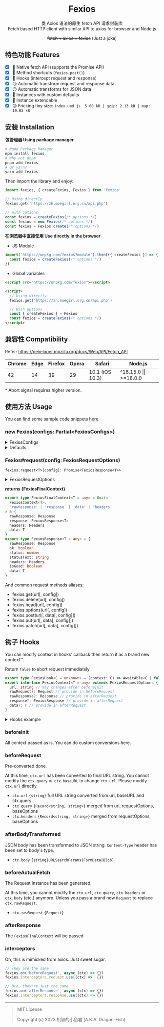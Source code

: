 <div align="center">

# Fexios

类 Axios 语法的原生 fetch API 请求封装库<br>
Fetch based HTTP client with similar API to axios for browser and Node.js

~~fetch + axios = fexios~~ (Just a joke)

</div>

## 特色功能 Features

- [x] 🤯 Native fetch API (supports the Promise API)
- [x] 🤫 Method shortcuts (`fexios.post()`)
- [x] 🔗 Hooks (intercept request and response)
- [x] 😏 Automatic transform request and response data
- [x] 😏 Automatic transforms for JSON data
- [x] 🤩 Instances with custom defaults
- [x] 🫡 Instance extendable
- [x] 😍 Fricking tiny size: `index.umd.js  5.00 kB │ gzip: 2.13 kB │ map: 19.03 kB`

## 安装 Installation

**包管理器 Using package manager**

```sh
# Node Package Manager
npm install fexios
# Why not pnpm
pnpm add fexios
# Or yarn?
yarn add fexios
```

Then import the library and enjoy:

```ts
import fexios, { createFexios, Fexios } from 'fexios'

// Using directly
fexios.get('https://zh.moegirl.org.cn/api.php')

// With options
const fexios = createFexios(/* options */)
const fexios = new Fexios(/* options */)
const fexios = Fexios.create(/* options */)
```

**在浏览器中直接使用 Use directly in the browser**

- JS Module

```ts
import('https://unpkg.com/fexios?module').then(({ createFexios }) => {
  const fexios = createFexios(/* options */)
})
```

- Global variables

```html
<script src="https://unpkg.com/fexios"></script>

<script>
  // Using directly
  fexios.get('https://zh.moegirl.org.cn/api.php')

  // With options
  const { createFexios } = Fexios
  const fexios = createFexios(/* options */)
</script>
```

## 兼容性 Compatibility

Refer: https://developer.mozilla.org/docs/Web/API/Fetch_API

| Chrome | Edge | Firefox | Opera | Safari          | Node.js                |
| ------ | ---- | ------- | ----- | --------------- | ---------------------- |
| 42     | 14   | 39      | 29    | 10.1 (iOS 10.3) | ^16.15.0 \|\| >=18.0.0 |

\* Abort signal requires higher version.

## 使用方法 Usage

You can find some sample code snippets [here](test/).

### new Fexios(configs: Partial\<FexiosConfigs>)

<details>

<summary>FexiosConfigs</summary>

```ts
export type FexiosConfigs = {
  baseURL: string
  query: Record<string, string | number | boolean> | URLSearchParams
  headers: Record<string, string> | Headers
  credentials: 'omit' | 'same-origin' | 'include'
  responseType: 'json' | 'blob' | 'text'
}
```

</details>

<details>

<summary>Defaults</summary>

```ts
const DEFAULT_CONFIGS = {
  baseURL: '',
  credentials: 'same-origin',
  headers: {
    'content-type': 'application/json; charset=UTF-8',
  },
  query: {},
  responseType: 'json',
}
```

</details>

### Fexios#request(config: FexiosRequestOptions)

`fexios.request<T>(config): Promise<FexiosResponse<T>>`

<details>

<summary>FexiosRequestOptions</summary>

```ts
export interface FexiosRequestOptions {
  baseURL?: string
  method?: FexiosMethods
  credentials?: 'omit' | 'same-origin' | 'include'
  headers?: Record<string, string> | Headers
  query?: Record<string, string | number | boolean> | URLSearchParams
  body?: Record<string, any> | string | FormData | URLSearchParams
  responseType?: 'json' | 'blob' | 'text'
}
```

</details>

**returns {FexiosFinalContext}**

```ts
export type FexiosFinalContext<T = any> = Omit<
  FexiosContext<T>,
  'rawResponse' | 'response' | 'data' | 'headers'
> & {
  rawResponse: Response
  response: FexiosResponse<T>
  headers: Headers
  data: T
}
export type FexiosResponse<T = any> = {
  rawResponse: Response
  ok: boolean
  status: number
  statusText: string
  headers: Headers
  isGood: boolean
  data: T
}
```

And common request methods aliases:

- fexios.get(url[, config])
- fexios.delete(url[, config])
- fexios.head(url[, config])
- fexios.options(url[, config])
- fexios.post(url[, data[, config]])
- fexios.put(url[, data[, config]])
- fexios.patch(url[, data[, config]])

## 钩子 Hooks

You can modify context in hooks' callback then return it as a brand new context™.

Return `false` to abort request immediately.

```ts
export type FexiosHook<C = unknown> = (context: C) => AwaitAble<C | false>
export interface FexiosContext<T = any> extends FexiosRequestOptions {
  url: string // may changes after beforeInit
  rawRequest?: Request // provide in beforeRequest
  rawResponse?: Response // provide in afterRequest
  response?: FexiosResponse // provide in afterRequest
  data?: T // provide in afterRequest
}
```

<details>

<summary>Hooks example</summary>

```ts
const fexios = new Fexios()

fexios.on('beforeRequest', async (ctx) => {
  const url = new URL(ctx.url)
  if (url.searchParams.has('foo')) {
    return false
  } else {
    url.searchParams.set('foo', 'bar')
    ctx.url = '' + url
    return ctx
  }
})
```

</details>

### beforeInit

All context passed as is. You can do custom conversions here.

### beforeRequest

Pre-converted done.

At this time, `ctx.url` has been converted to final URL string. You cannot modify the `ctx.query` or `ctx.baseURL` to change `ctx.url`. Please modify `ctx.url` directly.

- `ctx.url` `{string}` full URL string converted from url, baseURL and ctx.query
- `ctx.query` `{Record<string, string>}` merged from url, requestOptions, baseOptions
- `ctx.headers` `{Record<string, string>}` merged from requestOptions, baseOptions

### afterBodyTransformed

JSON body has been transformed to JSON string. `Content-Type` header has been set to body's type.

- `ctx.body` `{string|URLSearchParams|FormData|Blob}`

### beforeActualFetch

The Request instance has been generated.

At this time, you cannot modify the `ctx.url`, `ctx.query`, `ctx.headers` or `ctx.body` (etc.) anymore. Unless you pass a brand new `Request` to replace `ctx.rawRequest`.

- `ctx.rawRequest` `{Request}`

### afterResponse

The `FexiosFinalContext` will be passed

### interceptors

Oh, this is mimicked from axios. Just sweet sugar.

<!-- prettier-ignore-start -->
```ts
// They are the same
fexios.on('beforeRequest', async (ctx) => {})
fexios.interceptors.request.use((ctx) =>  {})

// Bro, they're just the same
fexios.on('afterResponse', async (ctx) => {})
fexios.interceptors.response.use((ctx) => {})
```
<!-- prettier-ignore-end -->

---

> MIT License
>
> Copyright (c) 2023 机智的小鱼君 (A.K.A. Dragon-Fish)
